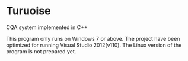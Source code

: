 Turuoise
========

CQA system implemented in C++

This program only runs on Windows 7 or above.
The project have been optimized for running Visual Studio 2012(v110).
The Linux version of the program is not prepared yet.
